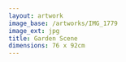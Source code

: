 ```yaml
---
layout: artwork
image_base: /artworks/IMG_1779
image_ext: jpg
title: Garden Scene
dimensions: 76 x 92cm
---
```



